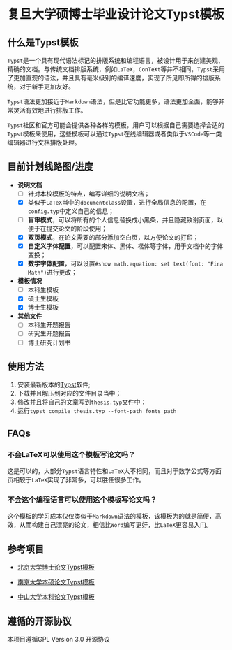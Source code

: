 # 复旦大学硕博士毕业设计论文Typst模板
## 什么是Typst模板
`Typst`是一个具有现代语法标记的排版系统和编程语言，被设计用于来创建美观、精确的文档。与传统文档排版系统，例如`LaTeX`，`ConTeXt`等并不相同，`Typst`采用了更加直观的语法，并且具有毫米级别的编译速度，实现了所见即所得的排版系统，对于新手更加友好。

`Typst`语法更加接近于`Markdown`语法，但是比它功能更多，语法更加全面，能够非常灵活有效地进行排版工作。

`Typst`社区和官方可能会提供各种各样的模板，用户可以根据自己需要选择合适的`Typst`模板来使用，这些模板可以通过`Typst`在线编辑器或者类似于`VSCode`等一类编辑器进行文档排版处理。
## 目前计划线路图/进度
+ **说明文档**
    - [ ] 针对本校模板的特点，编写详细的说明文档；
    - [x] 类似于`LaTeX`当中的`documentclass`设置，进行全局信息的配置，在`config.typ`中定义自己的信息；
    - [ ] **盲审模式**，可以将所有的个人信息替换成小黑条，并且隐藏致谢页面，以便于在提交论文的阶段使用；
    - [x] **双页模式**，在论文需要的部分添加空白页，以方便论文的打印；
    - [x] **自定义字体配置**，可以配置宋体、黑体、楷体等字体，用于文档中的字体变换；
    - [x] **数学字体配置**，可以设置`#show math.equation: set text(font: "Fira Math")`进行更改；
+ **模板情况**
    - [ ] 本科生模板
    - [x] 硕士生模板
    - [x] 博士生模板
+ **其他文件**
    - [ ] 本科生开题报告
    - [ ] 研究生开题报告
    - [ ] 博士研究计划书
## 使用方法
1. 安装最新版本的[Typst]()软件;
2. 下载并且解压到对应的文件目录当中；
3. 修改并且将自己的文章写到`thesis.typ`文件中；
4. 运行`typst compile thesis.typ --font-path fonts_path`

## FAQs

### 不会LaTeX可以使用这个模板写论文吗？

这是可以的，大部分`Typst`语言特性和`LaTeX`大不相同，而且对于数学公式等方面页相较于`LaTeX`实现了非常多，可以胜任很多工作。

### 不会这个编程语言可以使用这个模板写论文吗？

这个模板的学习成本仅仅类似于`Markdown`语法的模板，该模板为的就是简便，高效，从而构建自己漂亮的论文，相信比`Word`编写更好，比`LaTeX`更容易入门。

## 参考项目

+ [北京大学博士论文Typst模板](https://github.com/pku-typst/pkuthss-typst)

+ [南京大学本硕论文Typst模板](https://github.com/nju-lug/modern-nju-thesis)
+ [中山大学本科论文Typst模板](https://github.com/howardlau1999/sysu-thesis-typst)

## 遵循的开源协议

本项目遵循GPL Version 3.0 开源协议
